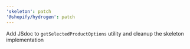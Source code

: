 ```yaml
---
'skeleton': patch
'@shopify/hydrogen': patch
---
```


Add JSdoc to `getSelectedProductOptions` utility and cleanup the skeleton implementation
